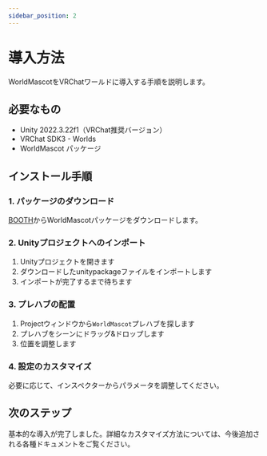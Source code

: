 ```yaml
---
sidebar_position: 2
---
```


# 導入方法

WorldMascotをVRChatワールドに導入する手順を説明します。

## 必要なもの

- Unity 2022.3.22f1（VRChat推奨バージョン）
- VRChat SDK3 - Worlds
- WorldMascot パッケージ

## インストール手順

### 1. パッケージのダウンロード

[BOOTH](https://kurotori.booth.pm/)からWorldMascotパッケージをダウンロードします。

### 2. Unityプロジェクトへのインポート

1. Unityプロジェクトを開きます
2. ダウンロードしたunitypackageファイルをインポートします
3. インポートが完了するまで待ちます

### 3. プレハブの配置

1. Projectウィンドウから`WorldMascot`プレハブを探します
2. プレハブをシーンにドラッグ&ドロップします
3. 位置を調整します

### 4. 設定のカスタマイズ

必要に応じて、インスペクターからパラメータを調整してください。

## 次のステップ

基本的な導入が完了しました。詳細なカスタマイズ方法については、今後追加される各種ドキュメントをご覧ください。
